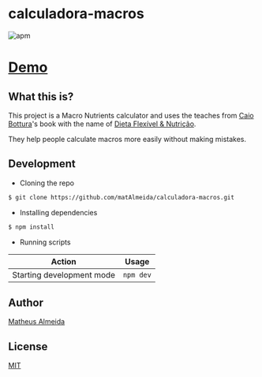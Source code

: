 # calculadora-macros

![apm](https://img.shields.io/apm/l/vim-mode.svg?style=for-the-badge)

# [Demo](https://macros-calculator.herokuapp.com/)

## What this is?
This project is a Macro Nutrients calculator and uses the teaches from [Caio Bottura](https://www.facebook.com/caio.bottura)'s book with the name of [Dieta Flexível & Nutrição](https://coisasdeatleta.com/livros/).

They help people calculate macros more easily without making mistakes.

## Development

* Cloning the repo

```bash
$ git clone https://github.com/matAlmeida/calculadora-macros.git
```

* Installing dependencies

```bash
$ npm install
```

* Running scripts

| Action                    | Usage          |
| ------------------------- | -------------- |
| Starting development mode | `npm dev`    |

## Author

[Matheus Almeida](https://twitter.com/mat_almeida)

## License

[MIT](https://github.com/matAlmeida/calculadora-macros/blob/master/LICENSE)
